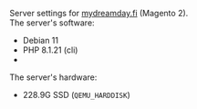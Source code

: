 Server settings for [mydreamday.fi](https://mydreamday.fi) (Magento 2).  
The server's software:
- Debian 11
- PHP 8.1.21 (cli)
- 
The server's hardware:
- 228.9G SSD (`QEMU_HARDDISK`)
